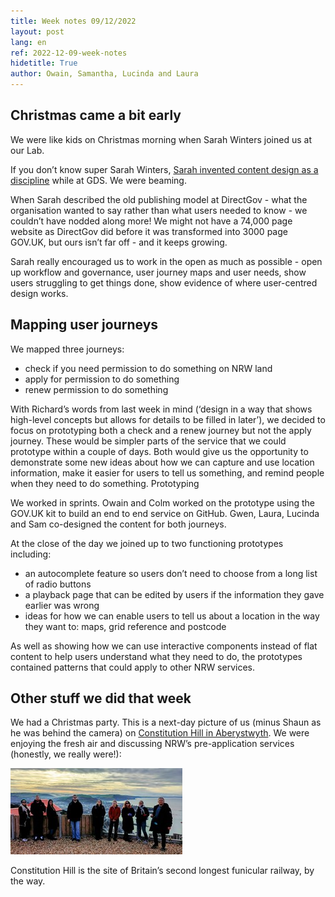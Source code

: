 ```yaml
---
title: Week notes 09/12/2022
layout: post
lang: en
ref: 2022-12-09-week-notes
hidetitle: True
author: Owain, Samantha, Lucinda and Laura
---
```


## Christmas came a bit early

We were like kids on Christmas morning when Sarah Winters joined us at our Lab.  

If you don’t know super Sarah Winters, [Sarah invented content design as a discipline](https://medium.com/ux-and-front-end-interviews/why-content-design-matters-an-interview-with-sarah-richards-a9ad0de3c37a) while at GDS. We were beaming.

When Sarah described the old publishing model at DirectGov - what the organisation wanted to say rather than what users needed to know - we couldn’t have nodded along more! We might not have a 74,000 page website as DirectGov did before it was transformed into 3000 page GOV.UK, but ours isn’t far off - and it keeps growing.  
 
Sarah really encouraged us to work in the open as much as possible - open up workflow and governance, user journey maps and user needs, show users struggling to get things done, show evidence of where user-centred design works. 

## Mapping user journeys

We mapped three journeys:

* check if you need permission to do something on NRW land
* apply for permission to do something
* renew permission to do something

With Richard’s words from last week in mind (‘design in a way that shows high-level concepts but allows for details to be filled in later’), we decided to focus on prototyping both a check and a renew journey but not the apply journey. These would be simpler parts of the service that we could prototype within a couple of days. Both would give us the opportunity to demonstrate some new ideas about how we can capture and use location information, make it easier for users to tell us something, and remind people when they need to do something. 
Prototyping 

We worked in sprints. Owain and Colm worked on the prototype using the GOV.UK kit to build an end to end service on GitHub.  Gwen, Laura, Lucinda and Sam co-designed the content for both journeys.

At the close of the day we joined up to two functioning prototypes including:

* an autocomplete feature so users don’t need to choose from a long list of radio buttons
* a playback page that can be edited by users if the information they gave earlier was wrong
* ideas for how we can enable users to tell us about a location in the way they want to: maps, grid reference and postcode

As well as showing how we can use interactive components instead of flat content to help users understand what they need to do, the prototypes contained patterns that could apply to other NRW services.  

## Other stuff we did that week

We had a Christmas party. This is a next-day picture of us (minus Shaun as he was behind the camera) on [Constitution Hill in Aberystwyth](https://www.visitwales.com/attraction/train/aberystwyth-cliff-railway-1404349). We were enjoying the fresh air and discussing NRW’s pre-application services (honestly, we really were!):

![alt text](https://github.com/nrw-digital/week-notes/blob/f2f2262303c12e683b268687a8d972485e68fe45/images/digtal-team.jpg?raw=true)

Constitution Hill is the site of Britain’s second longest funicular railway, by the way.

